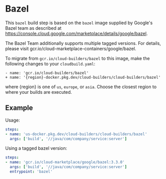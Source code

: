 # Bazel

This `bazel` build step is based on the `bazel` image supplied by Google's Bazel
team as described at
https://console.cloud.google.com/marketplace/details/google/bazel.

The Bazel Team additionally supports multiple tagged versions.
For details, please visit gcr.io/cloud-marketplace-containers/google/bazel.

To migrate from `gcr.io/cloud-builders/bazel` to this image, make the following
changes to your `cloudbuild.yaml`:

```
- name: 'gcr.io/cloud-builders/bazel'
+ name: '{region}-docker.pkg.dev/cloud-builders/cloud-builders/bazel'
```

where {region} is one of `us`, `europe`, or `asia`. Choose the closest region to
where your builds are executed.

## Example

Usage:

```yaml
steps:
- name: 'us-docker.pkg.dev/cloud-builders/cloud-builders/bazel'
  args: ['build', '//java/com/company/service:server']
```

Using a tagged bazel version:
```yaml
steps:
- name: 'gcr.io/cloud-marketplace/google/bazel:3.3.0'
  args: ['build', '//java/com/company/service:server']
  entrypoint: 'bazel'
```
